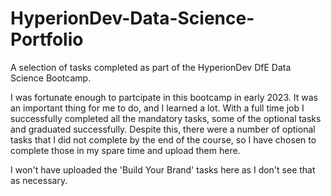 # HyperionDev-Data-Science-Portfolio
A selection of tasks completed as part of the HyperionDev DfE Data Science Bootcamp.

I was fortunate enough to partcipate in this bootcamp in early 2023. It was an important thing for me to do, and I learned a lot.
With a full time job I successfully completed all the mandatory tasks, some of the optional tasks and graduated successfully. 
Despite this,  there were a number of optional tasks that I did not complete by the end of the course, so I have chosen to complete those in my spare time and upload
them here.

I won't have uploaded the 'Build Your Brand' tasks here as I don't see that as necessary. 
